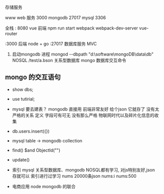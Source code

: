 存储服务

www web 服务 3000
mongodb 27017
mysql 3306


全栈
: 8080   vue   前端 npm run start
webpack webpack-dev-server
vue-router

:3000 后端 node + go
:27017 数据库服务
MVC

1. 启动mongodb 进程
  mongod --dbpath "d:\software\mongoDB\data\db"
  NOSQL /test/a.bson
  关系型数据库
  mongo 数据库交互命令

## mongo 的交互语句
- show dbs;
- use tutirial;
- mysql 要去建表？
  mongodb 直接用
  前端非常友好
  给个json 它就存了 没有太严格的关系
  定义 字段可有可无 没有那么严格
  物联网时代以及碎片化信息的收集
- db.users.insert({})
- mysql table -> mongodb
collection
- find()
  $and 
  ObjectId("")
- update()
- 索引
  mysql 关系型数据库、mongodb NOSQL都有学习, 对js特别友好,json 存就可以
  索引进行过学习
  nums 20000条json nums:i
  nums:500

- 电商应用 
  node mongodb 的联合
